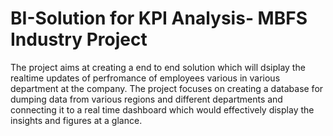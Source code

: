# BI-Solution for KPI Analysis- MBFS Industry Project
The project aims at creating a end to end solution which will dsiplay the realtime updates of perfromance of employees various in various department at the company.
The project focuses on creating a database for dumping data from various regions and different departments and connecting it to a real time dashboard which would effectively display the insights and figures at a glance.




